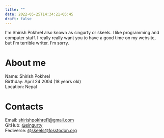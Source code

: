 ```yaml
---
title: ""
date: 2022-05-25T14:34:21+05:45
draft: false
---
```


I'm Shirish Pokhrel also known as singurty or skeels. I like programming and computer stuff. I really really want you to have a good time on my website, but I'm terrible writer. I'm sorry.

# About me
Name: Shirish Pokhrel  
Birthday: April 24 2004 (18 years old)  
Location: Nepal

# Contacts
Email: shirishpokhrel1@gmail.com  
GitHub: [@singurty](https://github.com/singurty)  
Fediverse: [@skeels@fosstodon.org](https://fosstodon.org/@skeels)  
